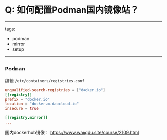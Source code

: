 # Q: 如何配置Podman国内镜像站？

---
tags:
  - podman
  - mirror
  - setup
---

## `Podman`

编辑 `/etc/containers/registries.conf`
```toml
unqualified-search-registries = ["docker.io"]
[[registry]]
prefix = "docker.io"
location = "docker.m.daocloud.io"
insecure = true

[[registry.mirror]]
...

```


国内dockerhub镜像：
https://www.wangdu.site/course/2109.html
